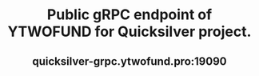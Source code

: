  <h1 align="center"> Public gRPC endpoint of YTWOFUND for Quicksilver project.
 <h2 align="center"> quicksilver-grpc.ytwofund.pro:19090
